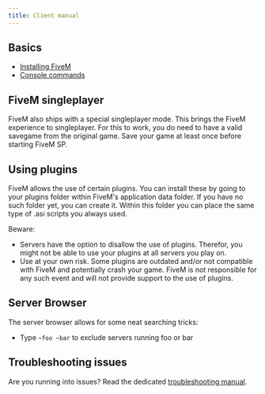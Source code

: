 ```yaml
---
title: Client manual
---
```


Basics
------
- [Installing FiveM](/client-manual/installing-fivem)
- [Console commands](/client-manual/console-commands)

FiveM singleplayer
------------------
FiveM also ships with a special singleplayer mode. This brings the FiveM experience to singleplayer. For this to work,
you do need to have a valid savegame from the original game. Save your game at least once before starting FiveM SP.

Using plugins
-------------
FiveM allows the use of certain plugins. You can install these by going to your plugins folder within FiveM's
application data folder. If you have no such folder yet, you can create it. Within this folder you can place
the same type of .asi scripts you always used.

Beware:

- Servers have the option to disallow the use of plugins. Therefor, you might not be able to use your plugins at all
  servers you play on.
- Use at your own risk. Some plugins are outdated and/or not compatible with FiveM and potentially crash your game.
  FiveM is not responsible for any such event and will not provide support to the use of plugins.

Server Browser
--------------
The server browser allows for some neat searching tricks:

- Type `~foo ~bar` to exclude servers running foo or bar

Troubleshooting issues
----------------------
Are you running into issues? Read the dedicated [troubleshooting manual](/support/client-issues).
